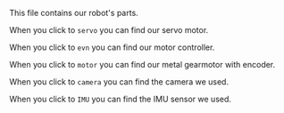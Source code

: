 This file contains our robot's parts.

When you click to  ` servo `  you can find our servo motor.

When you click to  ` evn `  you can find our motor controller.

When you click to  ` motor `  you can find our metal gearmotor with encoder.

When you click to  ` camera `  you can find the camera we used.

When you click to  ` IMU `  you can find the IMU sensor we used.
